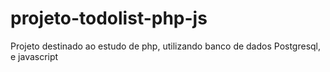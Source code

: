 # projeto-todolist-php-js
Projeto destinado ao estudo de php, utilizando banco de dados Postgresql, e javascript
